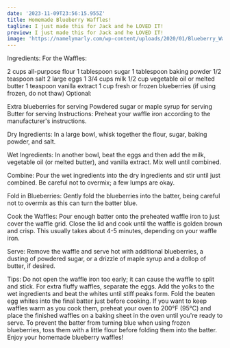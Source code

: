 ```yaml
---
date: '2023-11-09T23:56:15.955Z'
title: Homemade Blueberry Waffles!
tagline: I just made this for Jack and he LOVED IT!
preview: I just made this for Jack and he LOVED IT!
image: 'https://namelymarly.com/wp-content/uploads/2020/01/Blueberry_Waffles_03-sq.jpg'
---
```

Ingredients:
For the Waffles:

2 cups all-purpose flour
1 tablespoon sugar
1 tablespoon baking powder
1/2 teaspoon salt
2 large eggs
1 3/4 cups milk
1/2 cup vegetable oil or melted butter
1 teaspoon vanilla extract
1 cup fresh or frozen blueberries (if using frozen, do not thaw)
Optional:

Extra blueberries for serving
Powdered sugar or maple syrup for serving
Butter for serving
Instructions:
Preheat your waffle iron according to the manufacturer's instructions.

Dry Ingredients: In a large bowl, whisk together the flour, sugar, baking powder, and salt.

Wet Ingredients: In another bowl, beat the eggs and then add the milk, vegetable oil (or melted butter), and vanilla extract. Mix well until combined.

Combine: Pour the wet ingredients into the dry ingredients and stir until just combined. Be careful not to overmix; a few lumps are okay.

Fold in Blueberries: Gently fold the blueberries into the batter, being careful not to overmix as this can turn the batter blue.

Cook the Waffles: Pour enough batter onto the preheated waffle iron to just cover the waffle grid. Close the lid and cook until the waffle is golden brown and crisp. This usually takes about 4-5 minutes, depending on your waffle iron.

Serve: Remove the waffle and serve hot with additional blueberries, a dusting of powdered sugar, or a drizzle of maple syrup and a dollop of butter, if desired.

Tips:
Do not open the waffle iron too early; it can cause the waffle to split and stick.
For extra fluffy waffles, separate the eggs. Add the yolks to the wet ingredients and beat the whites until stiff peaks form. Fold the beaten egg whites into the final batter just before cooking.
If you want to keep waffles warm as you cook them, preheat your oven to 200°F (95°C) and place the finished waffles on a baking sheet in the oven until you're ready to serve.
To prevent the batter from turning blue when using frozen blueberries, toss them with a little flour before folding them into the batter.
Enjoy your homemade blueberry waffles!
